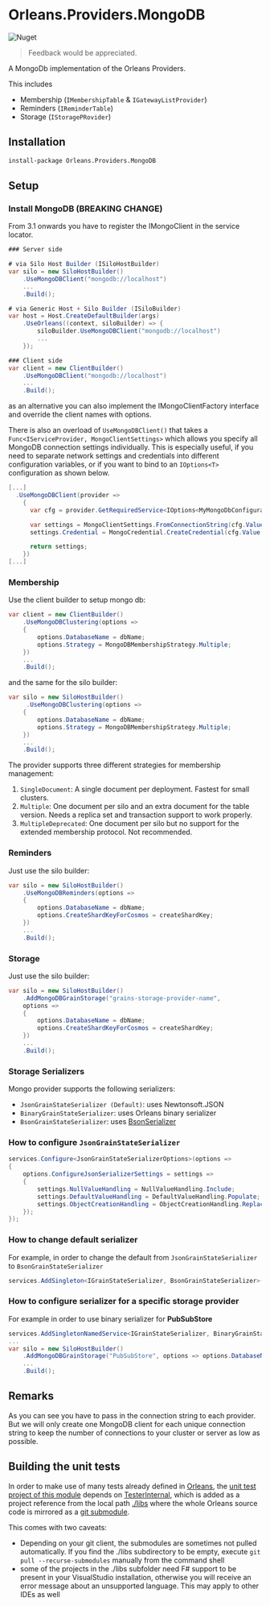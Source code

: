 # Orleans.Providers.MongoDB

![Nuget](https://img.shields.io/nuget/v/Orleans.Providers.MongoDB)

> Feedback would be appreciated.

A MongoDb implementation of the Orleans Providers. 

This includes

 * Membership (`IMembershipTable` & `IGatewayListProvider`)
 * Reminders (`IReminderTable`)
 * Storage (`IStoragePRovider`)

## Installation

```ps
install-package Orleans.Providers.MongoDB
```

## Setup

### Install MongoDB (BREAKING CHANGE)
 
From 3.1 onwards you have to register the IMongoClient in the service locator.

```csharp
### Server side

# via Silo Host Builder (ISiloHostBuilder)
var silo = new SiloHostBuilder()
    .UseMongoDBClient("mongodb://localhost")
    ...
    .Build();

# via Generic Host + Silo Builder (ISiloBuilder)
var host = Host.CreateDefaultBuilder(args)
	.UseOrleans((context, siloBuilder) => {
		siloBuilder.UseMongoDBClient("mongodb://localhost")
		...
	});

### Client side
var client = new ClientBuilder()
    .UseMongoDBClient("mongodb://localhost")
    ...
    .Build();
```

as an alternative you can also implement the IMongoClientFactory interface and override the client names with options.

There is also an overload of ```UseMongoDBClient()``` that takes a ```Func<IServiceProvider, MongoClientSettings>``` which allows you specify all MongoDB connection settings individually. This is especially useful, if you need to separate network settings and credentials into different configuration variables, or if you want to bind to an ```IOptions<T>``` configuration as shown below.

```csharp
[...]
  .UseMongoDBClient(provider =>
    {
      var cfg = provider.GetRequiredService<IOptions<MyMongoDbConfiguration>>();

      var settings = MongoClientSettings.FromConnectionString(cfg.Value.ConnectionString);
      settings.Credential = MongoCredential.CreateCredential(cfg.Value.AuthDatabase, cfg.Value.UserName, cfg.Value.Password);

      return settings;
    })
[...]
```




### Membership

Use the client builder to setup mongo db:

```csharp
var client = new ClientBuilder()
    .UseMongoDBClustering(options =>
    {
        options.DatabaseName = dbName;
        options.Strategy = MongoDBMembershipStrategy.Multiple;
    })
    ...
    .Build();
```

and the same for the silo builder:

```csharp
var silo = new SiloHostBuilder()
     .UseMongoDBClustering(options =>
    {
        options.DatabaseName = dbName;
        options.Strategy = MongoDBMembershipStrategy.Multiple;
    })
    ...
    .Build();
```

The provider supports three different strategies for membership management:

1. ```SingleDocument```: A single document per deployment. Fastest for small clusters.
2. ```Multiple```: One document per silo and an extra document for the table version. Needs a replica set and transaction support to work properly.
3. ```MultipleDeprecated```: One document per silo but no support for the extended membership protocol. Not recommended.

### Reminders

Just use the silo builder:

```csharp
var silo = new SiloHostBuilder()
    .UseMongoDBReminders(options =>
    {
        options.DatabaseName = dbName;
        options.CreateShardKeyForCosmos = createShardKey;
    })
    ...
    .Build();
```

### Storage

Just use the silo builder:

```csharp
var silo = new SiloHostBuilder()
    .AddMongoDBGrainStorage("grains-storage-provider-name",
    options =>
    {
        options.DatabaseName = dbName;
        options.CreateShardKeyForCosmos = createShardKey;
    })
    ...
    .Build();
```

### Storage Serializers
Mongo provider supports the following serializers:
* `JsonGrainStateSerializer (Default)`: uses Newtonsoft.JSON
* `BinaryGrainStateSerializer`: uses Orleans binary serializer
* `BsonGrainStateSerializer`: uses [BsonSerializer](https://mongodb.github.io/mongo-csharp-driver/2.18/reference/bson/serialization/)

### How to configure `JsonGrainStateSerializer`
```csharp
services.Configure<JsonGrainStateSerializerOptions>(options =>
{
    options.ConfigureJsonSerializerSettings = settings =>
    {
        settings.NullValueHandling = NullValueHandling.Include;
        settings.DefaultValueHandling = DefaultValueHandling.Populate;
        settings.ObjectCreationHandling = ObjectCreationHandling.Replace;
    });
});
```

### How to change default serializer
For example, in order to change the default from `JsonGrainStateSerializer` to `BsonGrainStateSerializer`
```csharp
services.AddSingleton<IGrainStateSerializer, BsonGrainStateSerializer>();
```

### How to configure serializer for a specific storage provider
For example in order to use binary serializer for **PubSubStore**
```csharp
services.AddSingletonNamedService<IGrainStateSerializer, BinaryGrainStateSerializer>("PubSubStore");
...
var silo = new SiloHostBuilder()
    .AddMongoDBGrainStorage("PubSubStore", options => options.DatabaseName = dbName)
    ...
    .Build();
```

## Remarks

As you can see you have to pass in the connection string to each provider. But we will only create one MongoDB client for each unique connection string to keep the number of connections to your cluster or server as low as possible.


## Building the unit tests

In order to make use of many tests already defined in [Orleans](https://github.com/dotnet/orleans/), the [unit test project of this module](https://github.com/OrleansContrib/Orleans.Providers.MongoDB/tree/master/UnitTest) depends on [TesterInternal](https://github.com/dotnet/orleans/tree/main/test/TesterInternal), which is added as a project reference from the local path [./libs](https://github.com/OrleansContrib/Orleans.Providers.MongoDB/tree/master/libs) where the whole Orleans source code is mirrored as a [git submodule](https://git-scm.com/docs/git-submodule).

This comes with two caveats:
* Depending on your git client, the submodules are sometimes not pulled automatically. If you find the ./libs subdirectory to be empty, execute ```git pull --recurse-submodules``` manually from the command shell
* some of the projects in the ./libs subfolder need F# support to be present in your VisualStudio installation, otherwise you will receive an error message about an unsupported language. This may apply to other IDEs as well